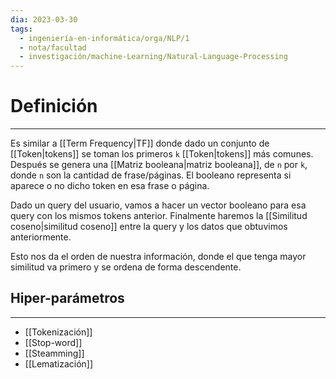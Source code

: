 ```yaml
---
dia: 2023-03-30
tags:
  - ingeniería-en-informática/orga/NLP/1
  - nota/facultad
  - investigación/machine-Learning/Natural-Language-Processing
---
```

# Definición
---
Es similar a [[Term Frequency|TF]] donde dado un conjunto de [[Token|tokens]] se toman los primeros `k` [[Token|tokens]] más comunes. Después se genera una [[Matriz booleana|matriz booleana]], de `n` por `k`, donde `n` son la cantidad de frase/páginas. El booleano representa si aparece o no dicho token en esa frase o página.

Dado un query del usuario, vamos a hacer un vector booleano para esa query con los mismos tokens anterior. Finalmente haremos la [[Similitud coseno|similitud coseno]] entre la query y los datos que obtuvimos anteriormente.

Esto nos da el orden de nuestra información, donde el que tenga mayor similitud va primero y se ordena de forma descendente.

## Hiper-parámetros
---
* [[Tokenización]]
* [[Stop-word]]
* [[Steamming]]
* [[Lematización]]